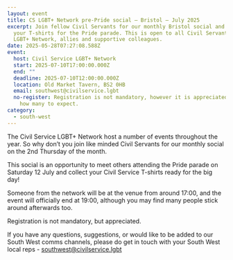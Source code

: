 ```yaml
---
layout: event
title: CS LGBT+ Network pre-Pride social – Bristol – July 2025
excerpt: Join fellow Civil Servants for our monthly Bristol social and collect
  your T-shirts for the Pride parade. This is open to all Civil Servants in the
  LGBT+ Network, allies and supportive colleagues.
date: 2025-05-28T07:27:08.588Z
event:
  host: Civil Service LGBT+ Network
  start: 2025-07-10T17:00:00.000Z
  end: ""
  deadline: 2025-07-10T12:00:00.000Z
  location: Old Market Tavern, BS2 0HB
  email: southwest@civilservice.lgbt
  no-register: Registration is not mandatory, however it is appreciated so we know
    how many to expect.
category:
  - south-west
---
```

The Civil Service LGBT+ Network host a number of events throughout the year. So why don’t you join like minded Civil Servants for our monthly social on the 2nd Thursday of the month.

This social is an opportunity to meet others attending the Pride parade on Saturday 12 July and collect your Civil Service T-shirts ready for the big day! 

Someone from the network will be at the venue from around 17:00, and the event will officially end at 19:00, although you may find many people stick around afterwards too.

Registration is not mandatory, but appreciated.

If you have any questions, suggestions, or would like to be added to our South West comms channels, please do get in touch with your South West local reps - [southwest@civilservice.lgbt](mailto:southwest@civilservice.lgbt)